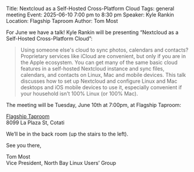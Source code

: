 Title: Nextcloud as a Self-Hosted Cross-Platform Cloud
Tags: general meeting
Event: 2025-06-10 7:00 pm to 8:30 pm
Speaker: Kyle Rankin
Location: Flagship Taproom
Author: Tom Most

For June we have a talk!
Kyle Rankin will be presenting “Nextcloud as a Self-Hosted Cross-Platform Cloud”:

> Using someone else's cloud to sync photos, calendars and contacts?
> Proprietary services like iCloud are convenient, but only if you are in the
> Apple ecosystem. You can get many of the same basic cloud features in a
> self-hosted Nextcloud instance and sync files, calendars, and contacts on
> Linux, Mac and mobile devices. This talk discusses how to set up Nextcloud
> and configure Linux and Mac desktops and iOS mobile devices to use it,
> especially convenient if your household isn't 100% Linux (or 100% Mac).

The meeting will be Tuesday, June 10th at 7:00pm, at Flagship Taproom:

[Flagship Taproom](https://www.flagshiptaproom.com/cotati)<br>
8099 La Plaza St, Cotati

We’ll be in the back room (up the stairs to the left).

See you there,

Tom Most<br>
Vice President, North Bay Linux Users’ Group
